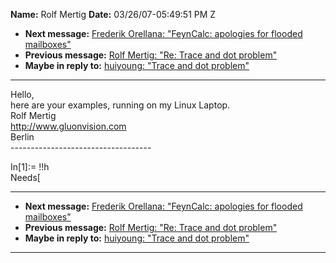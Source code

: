 **Name:** Rolf Mertig
**Date:** 03/26/07-05:49:51 PM Z

  - **Next message:** [Frederik Orellana: "FeynCalc: apologies for
    flooded mailboxes"](0408.html)
  - **Previous message:** [Rolf Mertig: "Re: Trace and dot
    problem"](0406.html)
  - **Maybe in reply to:** [huiyoung: "Trace and dot
    problem"](0405.html)

-----

Hello,  
here are your examples, running on my Linux Laptop.  
Rolf Mertig  
<http://www.gluonvision.com>  
Berlin  
\-----------------------------------  

In[1]:= \!\!h  
Needs[  

-----

  - **Next message:** [Frederik Orellana: "FeynCalc: apologies for
    flooded mailboxes"](0408.html)
  - **Previous message:** [Rolf Mertig: "Re: Trace and dot
    problem"](0406.html)
  - **Maybe in reply to:** [huiyoung: "Trace and dot
    problem"](0405.html)

-----

